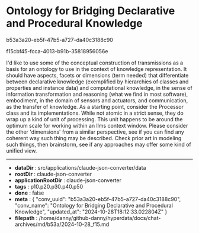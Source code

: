 # Ontology for Bridging Declarative and Procedural Knowledge

b53a3a20-eb5f-47b5-a727-da40c3188c90

f15cbf45-fcca-4013-b91b-35818956056e

I'd like to use some of the conceptual construction of transmissions as a basis for an ontology to use in the context of knowledge representation. It should have aspects, facets or dimensions (term needed) that differentiate between declarative knowledge (exemplified by hierarchies of classes and properties and instance data) and computational knowledge, in the sense of information transformation and reasoning (what we find in most software), embodiment, in the domain of sensors and actuators, and communication, as the transfer of knowledge. As a starting point, consider the Processor class and its implementations. While not atomic in a strict sense, they do wrap up a kind of unit of processing. This unit happens to be around the optimum scale for working within an llms context window. Please consider the other 'dimensions' from a similar perspective, see if you can find any coherent way such thing may be described. Check prior art in modeling such things, then brainstorm, see if any approaches may offer some kind of unified view.

---

* **dataDir** : src/applications/claude-json-converter/data
* **rootDir** : claude-json-converter
* **applicationRootDir** : claude-json-converter
* **tags** : p10.p20.p30.p40.p50
* **done** : false
* **meta** : {
  "conv_uuid": "b53a3a20-eb5f-47b5-a727-da40c3188c90",
  "conv_name": "Ontology for Bridging Declarative and Procedural Knowledge",
  "updated_at": "2024-10-28T18:12:33.022804Z"
}
* **filepath** : /home/danny/github-danny/hyperdata/docs/chat-archives/md/b53a/2024-10-28_f15.md